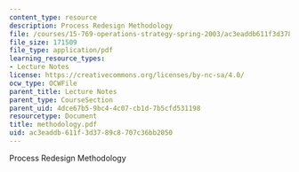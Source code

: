 ```yaml
---
content_type: resource
description: Process Redesign Methodology
file: /courses/15-769-operations-strategy-spring-2003/ac3eaddb611f3d3789c8707c36bb2050_methodology.pdf
file_size: 171509
file_type: application/pdf
learning_resource_types:
- Lecture Notes
license: https://creativecommons.org/licenses/by-nc-sa/4.0/
ocw_type: OCWFile
parent_title: Lecture Notes
parent_type: CourseSection
parent_uid: 4dce67b5-9bc4-4c07-cb1d-7b5cfd531198
resourcetype: Document
title: methodology.pdf
uid: ac3eaddb-611f-3d37-89c8-707c36bb2050
---
```

Process Redesign Methodology